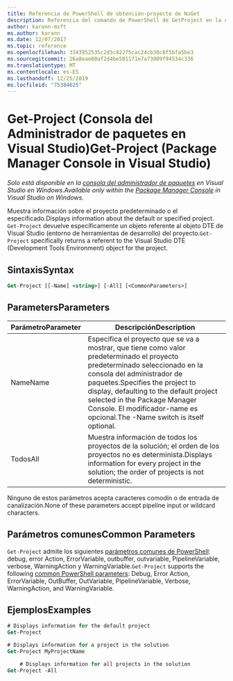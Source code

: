 ```yaml
---
title: Referencia de PowerShell de obtención-proyecto de NuGet
description: Referencia del comando de PowerShell de GetProject en la consola del administrador de paquetes NuGet en Visual Studio.
author: karann-msft
ms.author: karann
ms.date: 12/07/2017
ms.topic: reference
ms.openlocfilehash: 3343952535c2d3c822f5cac24cb30c8f5bfa5be3
ms.sourcegitcommit: 26a8eae00af2d4be581171e7a73009f94534c336
ms.translationtype: MT
ms.contentlocale: es-ES
ms.lasthandoff: 12/25/2019
ms.locfileid: "75384625"
---
```

# <a name="get-project-package-manager-console-in-visual-studio"></a><span data-ttu-id="378ea-103">Get-Project (Consola del Administrador de paquetes en Visual Studio)</span><span class="sxs-lookup"><span data-stu-id="378ea-103">Get-Project (Package Manager Console in Visual Studio)</span></span>

<span data-ttu-id="378ea-104">*Solo está disponible en la [consola del administrador de paquetes](../../consume-packages/install-use-packages-powershell.md) en Visual Studio en Windows.*</span><span class="sxs-lookup"><span data-stu-id="378ea-104">*Available only within the [Package Manager Console](../../consume-packages/install-use-packages-powershell.md) in Visual Studio on Windows.*</span></span>

<span data-ttu-id="378ea-105">Muestra información sobre el proyecto predeterminado o el especificado.</span><span class="sxs-lookup"><span data-stu-id="378ea-105">Displays information about the default or specified project.</span></span> <span data-ttu-id="378ea-106">`Get-Project` devuelve específicamente un objeto referente al objeto DTE de Visual Studio (entorno de herramientas de desarrollo) del proyecto.</span><span class="sxs-lookup"><span data-stu-id="378ea-106">`Get-Project` specifically returns a referent to the Visual Studio DTE (Development Tools Environment) object for the project.</span></span>

## <a name="syntax"></a><span data-ttu-id="378ea-107">Sintaxis</span><span class="sxs-lookup"><span data-stu-id="378ea-107">Syntax</span></span>

```ps
Get-Project [[-Name] <string>] [-All] [<CommonParameters>]
```

## <a name="parameters"></a><span data-ttu-id="378ea-108">Parameters</span><span class="sxs-lookup"><span data-stu-id="378ea-108">Parameters</span></span>

| <span data-ttu-id="378ea-109">Parámetro</span><span class="sxs-lookup"><span data-stu-id="378ea-109">Parameter</span></span> | <span data-ttu-id="378ea-110">Descripción</span><span class="sxs-lookup"><span data-stu-id="378ea-110">Description</span></span> |
| --- | --- |
| <span data-ttu-id="378ea-111">Name</span><span class="sxs-lookup"><span data-stu-id="378ea-111">Name</span></span> | <span data-ttu-id="378ea-112">Especifica el proyecto que se va a mostrar, que tiene como valor predeterminado el proyecto predeterminado seleccionado en la consola del administrador de paquetes.</span><span class="sxs-lookup"><span data-stu-id="378ea-112">Specifies the project to display, defaulting to the default project selected in the Package Manager Console.</span></span> <span data-ttu-id="378ea-113">El modificador-name es opcional.</span><span class="sxs-lookup"><span data-stu-id="378ea-113">The -Name switch is itself optional.</span></span> |
| <span data-ttu-id="378ea-114">Todos</span><span class="sxs-lookup"><span data-stu-id="378ea-114">All</span></span> | <span data-ttu-id="378ea-115">Muestra información de todos los proyectos de la solución; el orden de los proyectos no es determinista.</span><span class="sxs-lookup"><span data-stu-id="378ea-115">Displays information for every project in the solution; the order of projects is not deterministic.</span></span> |

<span data-ttu-id="378ea-116">Ninguno de estos parámetros acepta caracteres comodín o de entrada de canalización.</span><span class="sxs-lookup"><span data-stu-id="378ea-116">None of these parameters accept pipeline input or wildcard characters.</span></span>

## <a name="common-parameters"></a><span data-ttu-id="378ea-117">Parámetros comunes</span><span class="sxs-lookup"><span data-stu-id="378ea-117">Common Parameters</span></span>

<span data-ttu-id="378ea-118">`Get-Project` admite los siguientes [parámetros comunes de PowerShell](https://go.microsoft.com/fwlink/?LinkID=113216): debug, error Action, ErrorVariable, outbuffer, outvariable, PipelineVariable, verbose, WarningAction y WarningVariable.</span><span class="sxs-lookup"><span data-stu-id="378ea-118">`Get-Project` supports the following [common PowerShell parameters](https://go.microsoft.com/fwlink/?LinkID=113216): Debug, Error Action, ErrorVariable, OutBuffer, OutVariable, PipelineVariable, Verbose, WarningAction, and WarningVariable.</span></span>

## <a name="examples"></a><span data-ttu-id="378ea-119">Ejemplos</span><span class="sxs-lookup"><span data-stu-id="378ea-119">Examples</span></span>

```ps
# Displays information for the default project
Get-Project

# Displays information for a project in the solution
Get-Project MyProjectName

    # Displays information for all projects in the solution
Get-Project -All
```